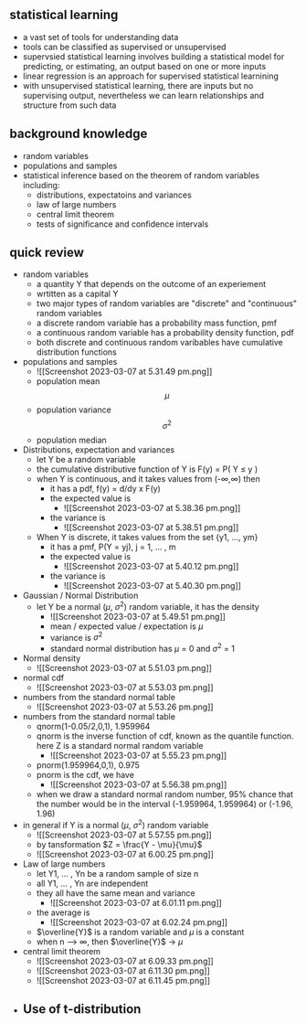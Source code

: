 ## statistical learning 
- a vast set of tools for understanding data 
- tools can be classified as supervised or unsupervised 
- supervsied statistical learning involves building a statistical model for predicting, or estimating, an output based on one or more inputs 
- linear regression is an approach for supervised statistical learnining 
- with unsupervised statistical learning, there are inputs but no supervising output, nevertheless we can learn relationships and structure from such data 

## background knowledge 
- random variables 
- populations and samples
- statistical inference based on the theorem of random variables including:
	- distributions, expectatoins and variances 
	- law of large numbers 
	- central limit theorem 
	- tests of significance and confidence intervals 

## quick review 
- random variables 
	- a quantity Y that depends on the outcome of an experiement 
	- wrtitten as a capital Y
	- two major types of random variables are "discrete" and "continuous" random variables
	- a discrete random variable has a probability mass function, pmf
	- a continuous random variable has a probability density function, pdf
	- both discrete and continuous random varibables have cumulative distribution functions
- populations and samples 
	- ![[Screenshot 2023-03-07 at 5.31.49 pm.png]]
	- population mean $$\mu$$
	- population variance $$\sigma^2$$
	- population median
- Distributions, expectation and variances 
	- let Y be a random variable 
	- the cumulative distributive function of Y is F(y) = P( Y ≤ y )
	- when Y is continuous, and it takes values from (-∞,∞) then 
		- it has a pdf, f(y) = d/dy x F(y)
		- the expected value is
			- ![[Screenshot 2023-03-07 at 5.38.36 pm.png]]
		- the variance is 
			- ![[Screenshot 2023-03-07 at 5.38.51 pm.png]]
	- When Y is discrete, it takes values from the set {y1, ..., ym}
		- it has a pmf, P(Y = yj), j = 1, ... , m
		- the expected value is 
			- ![[Screenshot 2023-03-07 at 5.40.12 pm.png]]
		- the variance is 
			- ![[Screenshot 2023-03-07 at 5.40.30 pm.png]]
- Gaussian / Normal Distribution 
	- let Y be a normal ($\mu$, $\sigma^2$) random variable, it has the density 
		- ![[Screenshot 2023-03-07 at 5.49.51 pm.png]]
		- mean / expected value / expectation is $\mu$
		- variance is $\sigma^2$
		- standard normal distribution has $\mu$ = 0 and $\sigma^2$ = 1
- Normal density 
	- ![[Screenshot 2023-03-07 at 5.51.03 pm.png]]
- normal cdf
	- ![[Screenshot 2023-03-07 at 5.53.03 pm.png]]
- numbers from the standard normal table 
	- ![[Screenshot 2023-03-07 at 5.53.26 pm.png]]
- numbers from the standard normal table 
	- qnorm(1-0.05/2,0,1), 1.959964
	- qnorm is the inverse function of cdf, known as the quantile function. here Z is a standard normal random variable 
		- ![[Screenshot 2023-03-07 at 5.55.23 pm.png]]
	- pnorm(1.959964,0,1), 0.975
	- pnorm is the cdf, we have 
		- ![[Screenshot 2023-03-07 at 5.56.38 pm.png]]
	- when we draw a standard normal random number, 95% chance that the number would be in the interval (-1.959964, 1.959964) or (-1.96, 1.96)
- in general if Y is a normal ($\mu$, $\sigma^2$) random variable 
	- ![[Screenshot 2023-03-07 at 5.57.55 pm.png]]
	- by tansformation $Z = \frac{Y - \mu}{\mu}$
	- ![[Screenshot 2023-03-07 at 6.00.25 pm.png]]
- Law of large numbers 
	- let Y1, ... , Yn be a random sample of size n
	- all Y1, ... , Yn are independent 
	- they all have the same mean and variance 
		- ![[Screenshot 2023-03-07 at 6.01.11 pm.png]]
	- the average is 
		- ![[Screenshot 2023-03-07 at 6.02.24 pm.png]]
	- $\overline{Y}$ is a random variable and $\mu$ is a constant 
	- when n --> ∞, then $\overline{Y}$  -> $\mu$ 
- central limit theorem 
	- ![[Screenshot 2023-03-07 at 6.09.33 pm.png]]
	- ![[Screenshot 2023-03-07 at 6.11.30 pm.png]]
	- ![[Screenshot 2023-03-07 at 6.11.45 pm.png]]
- Use of t-distribution
	- 